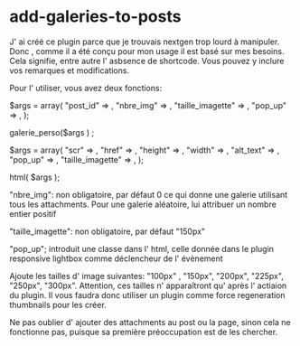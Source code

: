 add-galeries-to-posts
=====================


J' ai créé ce plugin parce que je trouvais nextgen trop lourd à manipuler. Donc , comme il a été conçu pour mon usage il est basé sur mes besoins. Cela signifie, entre autre l' asbsence de shortcode.
Vous pouvez y inclure vos remarques et modifications. 


Pour l' utiliser, vous avez deux fonctions:

$args = array(
						"post_id"					=>	, 
						"nbre_img"				=>	, 
						"taille_imagette"		=>	, 
						"pop_up"					=>	 , 
					);
 
 
 
 
 galerie_perso($args ) ;
 
 
 
 
 
 
 
 $args = array(
 						"scr"						=>	, 
 						"href"					=>	, 
 						"height"				=>	, 
 						"width"					=>	, 
 						"alt_text"				=>	, 
 						"pop_up"				=>	, 
 						"taille_imagette"	=>	,
 					);
 
 
 
 html( $args );
 
 
 "nbre_img": non obligatoire, par défaut 0 ce qui donne une galerie utilisant tous les attachments. Pour une galerie aléatoire, lui attribuer un nombre entier positif

 "taille_imagette": non obligatoire, par défaut "150px"
 
 "pop_up";  introduit une classe dans l' html, celle donnée dans le plugin responsive lightbox comme déclencheur de l' évènement
 
 
 Ajoute les tailles d' image suivantes: "100px" , "150px", "200px", "225px", "250px", "300px". Attention, ces tailles n' apparaîtront qu' après l' actiaion du plugin. Il vous faudra donc utiliser un plugin comme force regeneration thumbnails pour les créer.
 
 
 Ne pas oublier d' ajouter des attachments au post ou la page, sinon cela ne fonctionne pas, puisque sa première préoccupation est de les chercher.